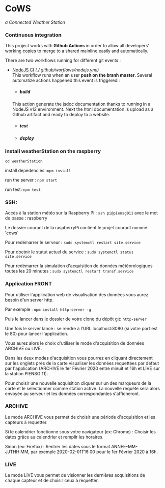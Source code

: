 # CoWS

*a Connected Weather Station*


### Continuous integration

This project works with **Github Actions** in order to allow all developers' working copies to merge to a shared mainline easily and automatically.

There are two workflows running for different git events :
- <u>NodeJS CI</u> *(./.github/worflows/nodejs.yml)* <br> This workflow runs when an user **push on the branh master**. Several automatize actions happened this event is triggered :
  - ##### build <br>
  This action generate the jsdoc documentation thanks to  running in a NodeJS v12 environment. Next the html documentation is upload as a Github artifact and ready to deploy to a website.
  - ##### test <br>
  
  - ##### deploy <br>

### install weatherStation on the raspberry

`cd weatherStation`

install depedencies :`npm install`

run the server : `npm start`

run test: `npm test`

### SSH:
Accès à la station météo sur la Raspberry Pi : `ssh pi@piensg011` avec le mot de passe : raspberry

Le dossier courant de la raspberryPi contient le projet courant nommé 'cows'

Pour redémarrer le serveur : `sudo systemctl restart site.service`

Pour obetnir le statut actuel du service : `sudo systemctl status site.service`

Pour redémarrer la simulation d'acquisition de données météorologiques toutes les 20 minutes : `sudo systemctl restart transf.service`

### Application FRONT

Pour utiliser l'application web de visualisation des données vous aurez besoin d'un server http.

Par exemple :
`npm install http-server -g`

Puis le lancer dans le dossier de votre clone du dépôt git:
`http-server`

Une fois le server lancé : se rendre à l'URL localhost:8080 (si votre port est le 80) pour lancer l'application.

Vous aurez alors le choix d'utiliser le mode d'acquisition de données ARCHIVE ou LIVE.

Dans les deux modes d'acquisition vous pourrez en cliquant directement sur les onglets près de la carte visualiser les données requettées par défaut par l'application (ARCHIVE le 1er Février 2020 entre minuit et 16h et LIVE sur la station PIENSG 11).

Pour choisir une nouvelle acquisition cliquer sur un des marqueurs de la carte et le selectionner comme station active. La nouvelle requête sera alors envoyée au serveur et les données correspondantes s'afficheront.

### ARCHIVE

Le mode ARCHIVE vous permet de choisir une période d'acquisition et les capteurs à requetter.

Si le calendrier fonctionne sous votre navigateur (ex: Chrome) :
 Choisir les dates grâce au calendrier et remplir les horaires.


Sinon (ex: Firefox) :
 Rentrer les dates sous le format ANNEE-MM-JJTHH:MM, par exemple 2020-02-01T16:00 pour le 1er Février 2020 à 16h.



### LIVE

Le mode LIVE vous permet de visionner les dernières acquisitions de chaque capteur et de choisir ceux à requetter.
